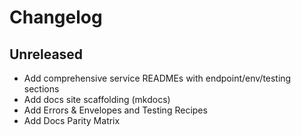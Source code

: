 # Changelog

## Unreleased
- Add comprehensive service READMEs with endpoint/env/testing sections
- Add docs site scaffolding (mkdocs)
- Add Errors & Envelopes and Testing Recipes
- Add Docs Parity Matrix
